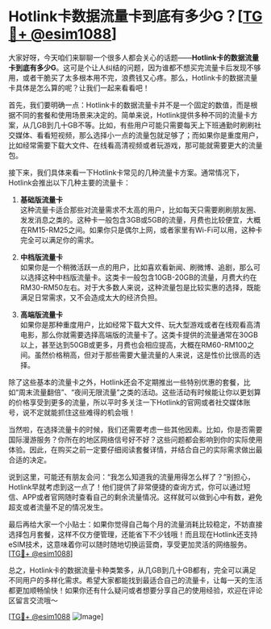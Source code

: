 # Hotlink卡数据流量卡到底有多少G？[[TG💪+ @esim1088](https://t.me/s/esim1088)]

大家好呀，今天咱们来聊聊一个很多人都会关心的话题——**Hotlink卡的数据流量卡到底有多少G**。这可是个让人纠结的问题，因为谁都不想买完流量卡后发现不够用，或者干脆买了太多根本用不完，浪费钱又心疼。那么，Hotlink卡的数据流量卡具体是怎么算的呢？让我们一起来看看吧！

首先，我们要明确一点：Hotlink卡的数据流量卡并不是一个固定的数值，而是根据不同的套餐和使用场景来决定的。简单来说，Hotlink提供多种不同的流量卡方案，从几GB到几十GB不等。比如，有些用户可能只需要每天上下班通勤时刷刷社交媒体、看看短视频，那么选择小一点的流量包就足够了；而如果你是重度用户，比如经常需要下载大文件、在线看高清视频或者玩游戏，那可能就需要更大的流量包。

接下来，我们具体来看一下Hotlink卡常见的几种流量卡方案。通常情况下，Hotlink会推出以下几种主要的流量卡：

1. **基础版流量卡**  
   这种流量卡适合那些对流量需求不太高的用户，比如每天只需要刷刷朋友圈、发发消息之类的。这种卡一般包含3GB或5GB的流量，月费也比较便宜，大概在RM15-RM25之间。如果你只是偶尔上网，或者家里有Wi-Fi可以用，这种卡完全可以满足你的需求。

2. **中档版流量卡**  
   如果你是一个稍微活跃一点的用户，比如喜欢看新闻、刷微博、追剧，那么可以选择这种中档版流量卡。这类卡一般包含10GB-20GB的流量，月费大约在RM30-RM50左右。对于大多数人来说，这种流量包是比较实惠的选择，既能满足日常需求，又不会造成太大的经济负担。

3. **高端版流量卡**  
   如果你是那种重度用户，比如经常下载大文件、玩大型游戏或者在线观看高清电影，那么你就需要选择高端版的流量卡了。这类卡提供的流量通常在30GB以上，甚至达到50GB或更多，月费也会相应提高，大概在RM60-RM100之间。虽然价格稍高，但对于那些需要大量流量的人来说，这是性价比很高的选择。

除了这些基本的流量卡之外，Hotlink还会不定期推出一些特别优惠的套餐，比如“周末流量翻倍”、“夜间无限流量”之类的活动。这些活动有时候能让你以更划算的价格享受到更多的流量，所以平时多关注一下Hotlink的官网或者社交媒体账号，说不定就能抓住这些难得的机会哦！

当然啦，在选择流量卡的时候，我们还需要考虑一些其他因素。比如，你是否需要国际漫游服务？你所在的地区网络信号好不好？这些问题都会影响到你的实际使用体验。因此，在购买之前一定要仔细阅读套餐详情，并结合自己的实际需求做出最合适的决定。

说到这里，可能还有朋友会问：“我怎么知道我的流量用得怎么样了？”别担心，Hotlink早就考虑到这一点了！他们提供了非常便捷的查询方式，你可以通过短信、APP或者官网随时查看自己的剩余流量情况。这样就可以做到心中有数，避免超支或者流量不足的情况发生。

最后再给大家一个小贴士：如果你觉得自己每个月的流量消耗比较稳定，不妨直接选择包月套餐，这样不仅方便管理，还能省下不少钱哦！而且现在Hotlink还支持eSIM技术，这意味着你可以随时随地切换运营商，享受更加灵活的网络服务。[[TG💪+ @esim1088](https://t.me/s/esim1088)]

总之，Hotlink卡的数据流量卡种类繁多，从几GB到几十GB都有，完全可以满足不同用户的多样化需求。希望大家都能找到最适合自己的流量卡，让每一天的生活都更加顺畅愉快！如果你还有什么疑问或者想要分享自己的使用经验，欢迎在评论区留言交流哦～

[[TG💪+ @esim1088](https://t.me/s/esim1088) ![Image](https://i.postimg.cc/4NQfJmqS/Snipaste-2025-05-13-00-14-12.png)]